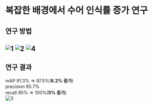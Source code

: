 # 복잡한 배경에서 수어 인식률 증가 연구
## 연구 방법
![1](https://github.com/dhdr0825/Sign_Language_Project/assets/65939582/20d3be2c-b344-4ebd-a358-b37d81f410e1)
![2](https://github.com/dhdr0825/Sign_Language_Project/assets/65939582/fbf36bf0-c52c-45f5-bf1d-c3af6bdd8d53)
![4](https://github.com/dhdr0825/Sign_Language_Project/assets/65939582/ec0b56b7-8563-434b-b208-55c0a8b6e566)
---------------------------------------------
## 연구 결과
mAP 91.3% => 97.5%(**6.2% 증가**)<br/> 
precision 65.7%<br/>
recall 95% => 100%(**5% 증가**)<br/>
![3](https://github.com/dhdr0825/Sign_Language_Project/assets/65939582/4ee5861a-306a-4178-b22c-1f7b12a7bd14)

